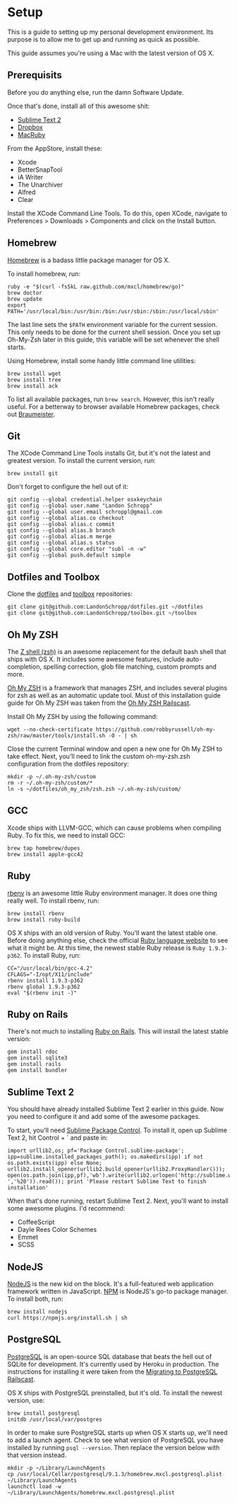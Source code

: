 # Setup

This is a guide to setting up my personal development environment. Its purpose is to allow me to get up and running as quick as possible.

This guide assumes you're using a Mac with the latest version of OS X.

## Prerequisits

Before you do anything else, run the damn Software Update.

Once that's done, install all of this awesome shit:

* [Sublime Text 2](http://www.sublimetext.com/2)
* [Dropbox](https://www.dropbox.com/)
* [MacRuby](http://macruby.org/)

From the AppStore, install these:

* Xcode
* BetterSnapTool
* iA Writer
* The Unarchiver
* Alfred
* Clear

Install the XCode Command Line Tools. To do this, open XCode, navigate to Preferences > Downloads > Components and click on the Install button.

## Homebrew

[Homebrew](http://mxcl.github.com/homebrew/) is a badass little package manager for OS X.

To install homebrew, run:

```
ruby -e "$(curl -fsSkL raw.github.com/mxcl/homebrew/go)"
brew doctor
brew update
export PATH='/usr/local/bin:/usr/bin:/bin:/usr/sbin:/sbin:/usr/local/sbin'
```

The last line sets the `$PATH` environment variable for the current session. This only needs to be done for the current shell session. Once you set up Oh-My-Zsh later in this guide, this variable will be set whenever the shell starts.

Using Homebrew, install some handy little command line utilities:

```
brew install wget
brew install tree
brew install ack
```

To list all available packages, run `brew search`. However, this isn't really useful. For a betterway to browser available Homebrew packages, check out [Braumeister](http://braumeister.org/).

## Git

The XCode Command Line Tools installs Git, but it's not the latest and greatest version. To install the current version, run:

```
brew install git
```

Don't forget to configure the hell out of it:

```
git config --global credential.helper osxkeychain
git config --global user.name "Landon Schropp"
git config --global user.email schroppl@gmail.com
git config --global alias.co checkout
git config --global alias.c commit
git config --global alias.b branch
git config --global alias.m merge
git config --global alias.s status
git config --global core.editor "subl -n -w"
git config --global push.default simple
```

## Dotfiles and Toolbox

Clone the [dotfiles](https://github.com/LandonSchropp/dotfiles) and [toolbox](https://github.com/LandonSchropp/toolbox) repositories:

```
git clone git@github.com:LandonSchropp/dotfiles.git ~/dotfiles
git clone git@github.com:LandonSchropp/toolbox.git ~/toolbox
```

## Oh My ZSH

The [Z shell (zsh)](http://en.wikipedia.org/wiki/Z_shell) is an awesome replacement for the default bash shell that ships with OS X. It includes some awesome features, include auto-completion, spelling correction, glob file matching, custom prompts and more.

[Oh My ZSH](https://github.com/robbyrussell/oh-my-zsh) is a framework that manages ZSH, and includes several plugins for zsh as well as an automatic update tool. Must of this installation guide guide for Oh My ZSH was taken from the [Oh My ZSH Railscast](http://railscasts.com/episodes/308-oh-my-zsh).

Install Oh My ZSH by using the following command:

```
wget --no-check-certificate https://github.com/robbyrussell/oh-my-zsh/raw/master/tools/install.sh -O - | sh
```

Close the current Terminal window and open a new one for Oh My ZSH to take effect. Next, you'll need to link the custom oh-my-zsh.zsh configuration from the dotfiles repository:

```
mkdir -p ~/.oh-my-zsh/custom
rm -r ~/.oh-my-zsh/custom/*
ln -s ~/dotfiles/oh_my_zsh/zsh.zsh ~/.oh-my-zsh/custom/
```

## GCC

Xcode ships with LLVM-GCC, which can cause problems when compiling Ruby. To fix this, we need to install GCC:

```
brew tap homebrew/dupes
brew install apple-gcc42
```

## Ruby

[rbenv](https://github.com/sstephenson/rbenv) is an awesome little Ruby environment manager. It does one thing really well. To install rbenv, run:

```
brew install rbenv
brew install ruby-build
```

OS X ships with an old version of Ruby. You'll want the latest stable one. Before doing anything else, check the official [Ruby language website](http://www.ruby-lang.org/en/) to see what it might be. At this time, the newest stable Ruby release is `Ruby 1.9.3-p362`.  To install Ruby, run:

```
CC="/usr/local/bin/gcc-4.2"
CFLAGS="-I/opt/X11/include"
rbenv install 1.9.3-p362
rbenv global 1.9.3-p362
eval "$(rbenv init -)"
```

## Ruby on Rails

There's not much to installing [Ruby on Rails](http://rubyonrails.org/). This will install the latest stable version:

```
gem install rdoc
gem install sqlite3
gem install rails
gem install bundler
```

## Sublime Text 2

You should have already installed Sublime Text 2 earlier in this guide. Now you need to configure it and add some of the awesome packages.

To start, you'll need [Sublime Package Control](http://wbond.net/sublime_packages/package_control). To install it, open up Sublime Text 2, hit Control + &#96; and paste in:

```
import urllib2,os; pf='Package Control.sublime-package'; ipp=sublime.installed_packages_path(); os.makedirs(ipp) if not os.path.exists(ipp) else None; urllib2.install_opener(urllib2.build_opener(urllib2.ProxyHandler())); open(os.path.join(ipp,pf),'wb').write(urllib2.urlopen('http://sublime.wbond.net/'+pf.replace(' ','%20')).read()); print 'Please restart Sublime Text to finish installation'
```

When that's done running, restart Sublime Text 2. Next, you'll want to install some awesome plugins. I'd recommend:

* CoffeeScript
* Dayle Rees Color Schemes
* Emmet
* SCSS

## NodeJS

[NodeJS](http://nodejs.org/) is the new kid on the block. It's a full-featured web application framework written in JavaScript. [NPM](https://npmjs.org/) is NodeJS's go-to package manager. To install both, run:

```
brew install nodejs
curl https://npmjs.org/install.sh | sh
```

## PostgreSQL

[PostgreSQL](http://www.postgresql.org/) is an open-source SQL database that beats the hell out of SQLite for development. It's currently used by Heroku in production. The instructions for installing it were taken from the [Migrating to PostgreSQL Railscast](http://railscasts.com/episodes/342-migrating-to-postgresql?view=asciicast).

OS X ships with PostgreSQL preinstalled, but it's old. To install the newest version, use:

```
brew install postgresql
initdb /usr/local/var/postgres
```

In order to make sure PostgreSQL starts up when OS X starts up, we'll need to add a launch agent. Check to see what version of PostgreSQL you have installed by running `psql --version`. Then replace the version below with that version instead.

```
mkdir -p ~/Library/LaunchAgents
cp /usr/local/Cellar/postgresql/9.1.3/homebrew.mxcl.postgresql.plist ~/Library/LaunchAgents
launchctl load -w ~/Library/LaunchAgents/homebrew.mxcl.postgresql.plist
```
